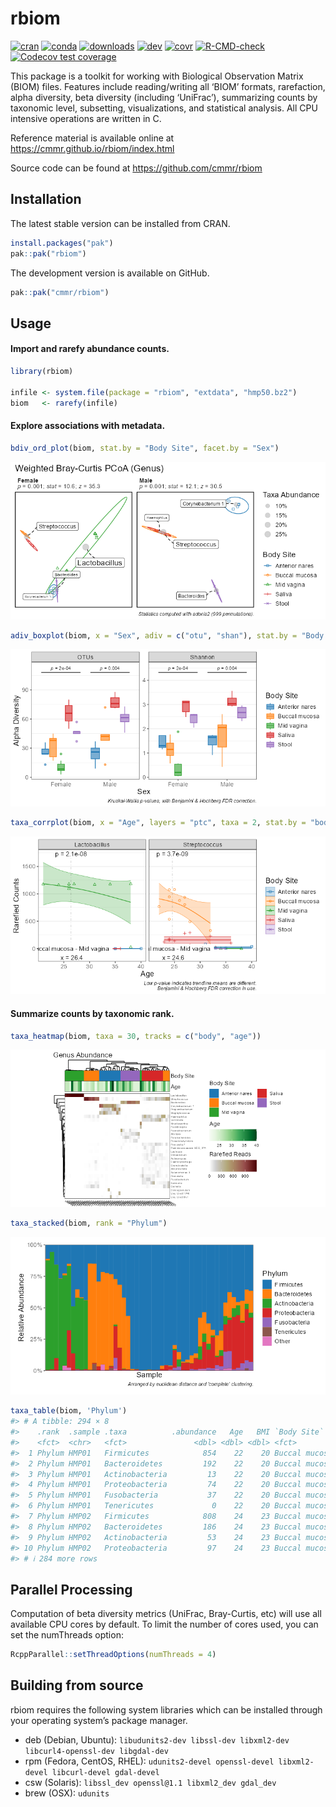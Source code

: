 
<!-- Run `devtools::build_readme(); pkgdown::build_home()` after editing.  -->

# rbiom

<!-- badges: start -->

[![cran](http://www.r-pkg.org/badges/version/rbiom)](https://cran.r-project.org/package=rbiom)
[![conda](https://anaconda.org/conda-forge/r-rbiom/badges/version.svg)](https://anaconda.org/conda-forge/r-rbiom)
[![downloads](http://cranlogs.r-pkg.org/badges/grand-total/rbiom)](https://cranlogs.r-pkg.org/)
[![dev](https://github.com/cmmr/rbiom/actions/workflows/R-CMD-check.yaml/badge.svg)](https://github.com/cmmr/rbiom/actions/workflows/R-CMD-check.yaml)
[![covr](https://codecov.io/gh/cmmr/rbiom/graph/badge.svg)](https://app.codecov.io/gh/cmmr/rbiom)
[![R-CMD-check](https://github.com/cmmr/rbiom/actions/workflows/R-CMD-check.yaml/badge.svg)](https://github.com/cmmr/rbiom/actions/workflows/R-CMD-check.yaml)
[![Codecov test
coverage](https://codecov.io/gh/cmmr/rbiom/graph/badge.svg)](https://app.codecov.io/gh/cmmr/rbiom)
<!-- badges: end -->

This package is a toolkit for working with Biological Observation Matrix
(BIOM) files. Features include reading/writing all ‘BIOM’ formats,
rarefaction, alpha diversity, beta diversity (including ‘UniFrac’),
summarizing counts by taxonomic level, subsetting, visualizations, and
statistical analysis. All CPU intensive operations are written in C.

Reference material is available online at
<https://cmmr.github.io/rbiom/index.html>

Source code can be found at <https://github.com/cmmr/rbiom>

## Installation

The latest stable version can be installed from CRAN.

``` r
install.packages("pak")
pak::pak("rbiom")
```

The development version is available on GitHub.

``` r
pak::pak("cmmr/rbiom")
```

## Usage

#### Import and rarefy abundance counts.

``` r
library(rbiom)

infile <- system.file(package = "rbiom", "extdata", "hmp50.bz2")
biom   <- rarefy(infile)
```

#### Explore associations with metadata.

``` r
bdiv_ord_plot(biom, stat.by = "Body Site", facet.by = "Sex")
```

![](man/figures/README-bdiv-1.png)<!-- -->

``` r
adiv_boxplot(biom, x = "Sex", adiv = c("otu", "shan"), stat.by = "Body Site")
```

![](man/figures/README-bdiv-2.png)<!-- -->

``` r
taxa_corrplot(biom, x = "Age", layers = "ptc", taxa = 2, stat.by = "bod")
```

![](man/figures/README-bdiv-3.png)<!-- -->

#### Summarize counts by taxonomic rank.

``` r
taxa_heatmap(biom, taxa = 30, tracks = c("body", "age"))
```

![](man/figures/README-taxa-1.png)<!-- -->

``` r
taxa_stacked(biom, rank = "Phylum")
```

![](man/figures/README-taxa-2.png)<!-- -->

``` r
taxa_table(biom, 'Phylum')
#> # A tibble: 294 × 8
#>    .rank  .sample .taxa          .abundance   Age   BMI `Body Site`   Sex   
#>    <fct>  <chr>   <fct>               <dbl> <dbl> <dbl> <fct>         <fct> 
#>  1 Phylum HMP01   Firmicutes            854    22    20 Buccal mucosa Female
#>  2 Phylum HMP01   Bacteroidetes         192    22    20 Buccal mucosa Female
#>  3 Phylum HMP01   Actinobacteria         13    22    20 Buccal mucosa Female
#>  4 Phylum HMP01   Proteobacteria         74    22    20 Buccal mucosa Female
#>  5 Phylum HMP01   Fusobacteria           37    22    20 Buccal mucosa Female
#>  6 Phylum HMP01   Tenericutes             0    22    20 Buccal mucosa Female
#>  7 Phylum HMP02   Firmicutes            808    24    23 Buccal mucosa Male  
#>  8 Phylum HMP02   Bacteroidetes         186    24    23 Buccal mucosa Male  
#>  9 Phylum HMP02   Actinobacteria         53    24    23 Buccal mucosa Male  
#> 10 Phylum HMP02   Proteobacteria         97    24    23 Buccal mucosa Male  
#> # ℹ 284 more rows
```

## Parallel Processing

Computation of beta diversity metrics (UniFrac, Bray-Curtis, etc) will
use all available CPU cores by default. To limit the number of cores
used, you can set the numThreads option:

``` r
RcppParallel::setThreadOptions(numThreads = 4)
```

## Building from source

rbiom requires the following system libraries which can be installed
through your operating system’s package manager.

- deb (Debian, Ubuntu):
  `libudunits2-dev libssl-dev libxml2-dev libcurl4-openssl-dev libgdal-dev`
- rpm (Fedora, CentOS, RHEL):
  `udunits2-devel openssl-devel libxml2-devel libcurl-devel gdal-devel`
- csw (Solaris): `libssl_dev openssl@1.1 libxml2_dev gdal_dev`
- brew (OSX): `udunits`
